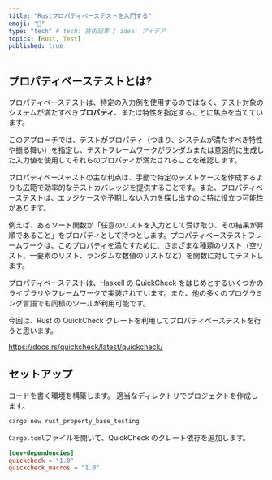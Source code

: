 ```yaml
---
title: "Rustプロパティベーステストを入門する"
emoji: "🙌"
type: "tech" # tech: 技術記事 / idea: アイデア
topics: [Rust, Test]
published: true
---
```


## プロパティベーステストとは?

プロパティベーステストは、特定の入力例を使用するのではなく、テスト対象のシステムが満たすべき**プロパティ**、または特性を指定することに焦点を当てています。

このアプローチでは、テストがプロパティ（つまり、システムが満たすべき特性や振る舞い）を指定し、テストフレームワークがランダムまたは意図的に生成した入力値を使用してそれらのプロパティが満たされることを確認します。

プロパティベーステストの主な利点は、手動で特定のテストケースを作成するよりも広範で効率的なテストカバレッジを提供することです。また、プロパティベーステストは、エッジケースや予期しない入力を探し出すのに特に役立つ可能性があります。

例えば、あるソート関数が「任意のリストを入力として受け取り、その結果が昇順であること」をプロパティとして持つとします。プロパティベーステストフレームワークは、このプロパティを満たすために、さまざまな種類のリスト（空リスト、一要素のリスト、ランダムな数値のリストなど）を関数に対してテストします。

プロパティベーステストは、Haskell の QuickCheck をはじめとするいくつかのライブラリやフレームワークで実装されています。また、他の多くのプログラミング言語でも同様のツールが利用可能です。

今回は、Rust の QuickCheck クレートを利用してプロパティベーステストを行うと思います。

https://docs.rs/quickcheck/latest/quickcheck/

## セットアップ

コードを書く環境を構築します。
適当なディレクトリでプロジェクトを作成します。

```sh
cargo new rust_property_base_testing
```

`Cargo.toml`ファイルを開いて、QuickCheck のクレート依存を追加します。

```toml
[dev-dependencies]
quickcheck = "1.0"
quickcheck_macros = "1.0"
```
